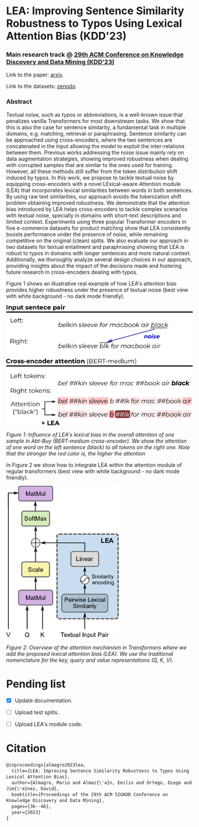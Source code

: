 # LEA: Improving Sentence Similarity Robustness to Typos Using Lexical Attention Bias (KDD'23)

### Main research track @ [29th ACM Conference on Knowledge Discovery and Data Mining (KDD'23)](https://kdd.org/kdd2023/)

Link to the paper: [arxiv](https://arxiv.org/pdf/2307.02912.pdf).

Link to the datasets: [zenodo](https://zenodo.org/records/10401846).

### Abstract
Textual noise, such as typos or abbreviations, is a well-known issue that penalizes vanilla Transformers for most downstream tasks. We show that this is also the case for sentence similarity, a fundamental task in multiple domains, e.g. matching, retrieval or paraphrasing. Sentence similarity can be approached using cross-encoders, where the two sentences are concatenated in the input allowing the model to exploit the inter-relations between them. Previous works addressing the noise issue mainly rely on data augmentation strategies, showing improved robustness when dealing with corrupted samples that are similar to the ones used for training. However, all these methods still suffer from the token distribution shift induced by typos. In this work, we propose to tackle textual noise by equipping cross-encoders with a novel LExical-aware Attention module (LEA) that incorporates lexical similarities between words in both sentences. By using raw text similarities, our approach avoids the tokenization shift problem obtaining improved robustness. We demonstrate that the attention bias introduced by LEA helps cross-encoders to tackle complex scenarios with textual noise, specially in domains with short-text descriptions and limited context. Experiments using three popular Transformer encoders in five e-commerce datasets for product matching show that LEA consistently boosts performance under the presence of noise, while remaining competitive on the original (clean) splits. We also evaluate our approach in two datasets for textual entailment and paraphrasing showing that LEA is robust to typos in domains with longer sentences and more natural context. Additionally, we thoroughly analyze several design choices in our approach, providing insights about the impact of the decisions made and fostering future research in cross-encoders dealing with typos.


Figure 1 shows an illustrative real example of how LEA's attention bias provides higher robustness under the presence of textual noise (best view with white background - no dark mode friendly).

![LEA_diagram](/images/graphical_abstract_LEA.png)

*Figure 1: Influence of LEA's lexical bias in the overall attention of one sample in Abt-Buy (BERT-medium cross-encoder). We show the attention of one word on the left sentence (black) to all tokens on the right one. Note that the stronger the red color is, the higher the attention*

In Figure 2 we show how to integrate LEA within the attention module of regular transformers (best view with white background - no dark mode friendly).

![LEA_diagram](/images/LEAdiagram.png) 

*Figure 2: Overview of the attention mechanism in Transformers where we add the proposed lexical attention bias (LEA). We use the traditional nomenclature for the key, query and value representations (Q, K, V).*

# Pending list

* [x] Update documentation.
* [ ] Upload test splits.
* [ ] Upload LEA's module code.


# Citation

```
@inproceedings{almagro2023lea,
  title={LEA: Improving Sentence Similarity Robustness to Typos Using Lexical Attention Bias},
  author={Almagro, Mario and Almaz{\'a}n, Emilio and Ortego, Diego and Jim{\'e}nez, David},
  booktitle={Proceedings of the 29th ACM SIGKDD Conference on Knowledge Discovery and Data Mining},
  pages={36--46},
  year={2023}
}
```
